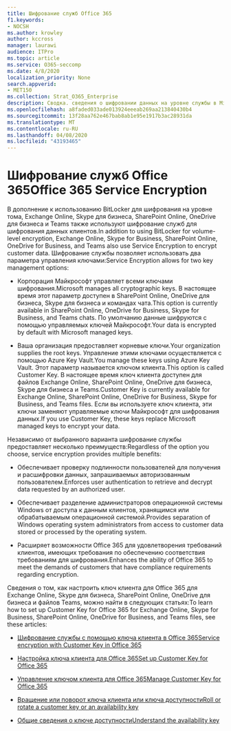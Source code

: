 ```yaml
---
title: Шифрование служб Office 365
f1.keywords:
- NOCSH
ms.author: krowley
author: kccross
manager: laurawi
audience: ITPro
ms.topic: article
ms.service: O365-seccomp
ms.date: 4/8/2020
localization_priority: None
search.appverid:
- MET150
ms.collection: Strat_O365_Enterprise
description: Сводка. сведения о шифровании данных на уровне службы в Microsoft Office 365.
ms.openlocfilehash: a8faded033ade013924eeeab269aa213840430b4
ms.sourcegitcommit: 13f28aa762e467bab8ab1e95e1917b3ac28931da
ms.translationtype: MT
ms.contentlocale: ru-RU
ms.lasthandoff: 04/08/2020
ms.locfileid: "43193465"
---
```

# <a name="office-365-service-encryption"></a><span data-ttu-id="3c427-103">Шифрование служб Office 365</span><span class="sxs-lookup"><span data-stu-id="3c427-103">Office 365 Service Encryption</span></span>

<span data-ttu-id="3c427-104">В дополнение к использованию BitLocker для шифрования на уровне тома, Exchange Online, Skype для бизнеса, SharePoint Online, OneDrive для бизнеса и Teams также используют шифрование служб для шифрования данных клиентов.</span><span class="sxs-lookup"><span data-stu-id="3c427-104">In addition to using BitLocker for volume-level encryption, Exchange Online, Skype for Business, SharePoint Online, OneDrive for Business, and Teams also use Service Encryption to encrypt customer data.</span></span> <span data-ttu-id="3c427-105">Шифрование службы позволяет использовать два параметра управления ключами:</span><span class="sxs-lookup"><span data-stu-id="3c427-105">Service Encryption allows for two key management options:</span></span>

- <span data-ttu-id="3c427-106">Корпорация Майкрософт управляет всеми ключами шифрования.</span><span class="sxs-lookup"><span data-stu-id="3c427-106">Microsoft manages all cryptographic keys.</span></span> <span data-ttu-id="3c427-107">В настоящее время этот параметр доступен в SharePoint Online, OneDrive для бизнеса, Skype для бизнеса и командах чата.</span><span class="sxs-lookup"><span data-stu-id="3c427-107">This option is currently available in SharePoint Online, OneDrive for Business, Skype for Business, and Teams chats.</span></span> <span data-ttu-id="3c427-108">По умолчанию данные шифруются с помощью управляемых ключей Майкрософт.</span><span class="sxs-lookup"><span data-stu-id="3c427-108">Your data is encrypted by default with Microsoft managed keys.</span></span>

- <span data-ttu-id="3c427-109">Ваша организация предоставляет корневые ключи.</span><span class="sxs-lookup"><span data-stu-id="3c427-109">Your organization supplies the root keys.</span></span> <span data-ttu-id="3c427-110">Управление этими ключами осуществляется с помощью Azure Key Vault.</span><span class="sxs-lookup"><span data-stu-id="3c427-110">You manage these keys using Azure Key Vault.</span></span> <span data-ttu-id="3c427-111">Этот параметр называется ключом клиента.</span><span class="sxs-lookup"><span data-stu-id="3c427-111">This option is called Customer Key.</span></span> <span data-ttu-id="3c427-112">В настоящее время ключ клиента доступен для файлов Exchange Online, SharePoint Online, OneDrive для бизнеса, Skype для бизнеса и Teams.</span><span class="sxs-lookup"><span data-stu-id="3c427-112">Customer Key is currently available for Exchange Online, SharePoint Online, OneDrive for Business, Skype for Business, and Teams files.</span></span> <span data-ttu-id="3c427-113">Если вы используете ключ клиента, эти ключи заменяют управляемые ключи Майкрософт для шифрования данных.</span><span class="sxs-lookup"><span data-stu-id="3c427-113">If you use Customer Key, these keys replace Microsoft managed keys to encrypt your data.</span></span>

<span data-ttu-id="3c427-114">Независимо от выбранного варианта шифрование службы предоставляет несколько преимуществ:</span><span class="sxs-lookup"><span data-stu-id="3c427-114">Regardless of the option you choose, service encryption provides multiple benefits:</span></span>

- <span data-ttu-id="3c427-115">Обеспечивает проверку подлинности пользователей для получения и расшифровки данных, запрашиваемых авторизованным пользователем.</span><span class="sxs-lookup"><span data-stu-id="3c427-115">Enforces user authentication to retrieve and decrypt data requested by an authorized user.</span></span>

- <span data-ttu-id="3c427-116">Обеспечивает разделение администраторов операционной системы Windows от доступа к данным клиентов, хранящимся или обрабатываемым операционной системой.</span><span class="sxs-lookup"><span data-stu-id="3c427-116">Provides separation of Windows operating system administrators from access to customer data stored or processed by the operating system.</span></span>

- <span data-ttu-id="3c427-117">Расширяет возможности Office 365 для удовлетворения требований клиентов, имеющих требования по обеспечению соответствия требованиям для шифрования.</span><span class="sxs-lookup"><span data-stu-id="3c427-117">Enhances the ability of Office 365 to meet the demands of customers that have compliance requirements regarding encryption.</span></span>

<span data-ttu-id="3c427-118">Сведения о том, как настроить ключ клиента для Office 365 для Exchange Online, Skype для бизнеса, SharePoint Online, OneDrive для бизнеса и файлов Teams, можно найти в следующих статьях:</span><span class="sxs-lookup"><span data-stu-id="3c427-118">To learn how to set up Customer Key for Office 365 for Exchange Online, Skype for Business, SharePoint Online, OneDrive for Business, and Teams files, see these articles:</span></span>

- [<span data-ttu-id="3c427-119">Шифрование службы с помощью ключа клиента в Office 365</span><span class="sxs-lookup"><span data-stu-id="3c427-119">Service encryption with Customer Key in Office 365</span></span>](customer-key-overview.md)

- [<span data-ttu-id="3c427-120">Настройка ключа клиента для Office 365</span><span class="sxs-lookup"><span data-stu-id="3c427-120">Set up Customer Key for Office 365</span></span>](customer-key-set-up.md)

- [<span data-ttu-id="3c427-121">Управление ключом клиента для Office 365</span><span class="sxs-lookup"><span data-stu-id="3c427-121">Manage Customer Key for Office 365</span></span>](customer-key-manage.md)

- [<span data-ttu-id="3c427-122">Вращение или поворот ключа клиента или ключа доступности</span><span class="sxs-lookup"><span data-stu-id="3c427-122">Roll or rotate a customer key or an availability key</span></span>](customer-key-availability-key-roll.md)

- [<span data-ttu-id="3c427-123">Общие сведения о ключе доступности</span><span class="sxs-lookup"><span data-stu-id="3c427-123">Understand the availability key</span></span>](customer-key-availability-key-understand.md)
